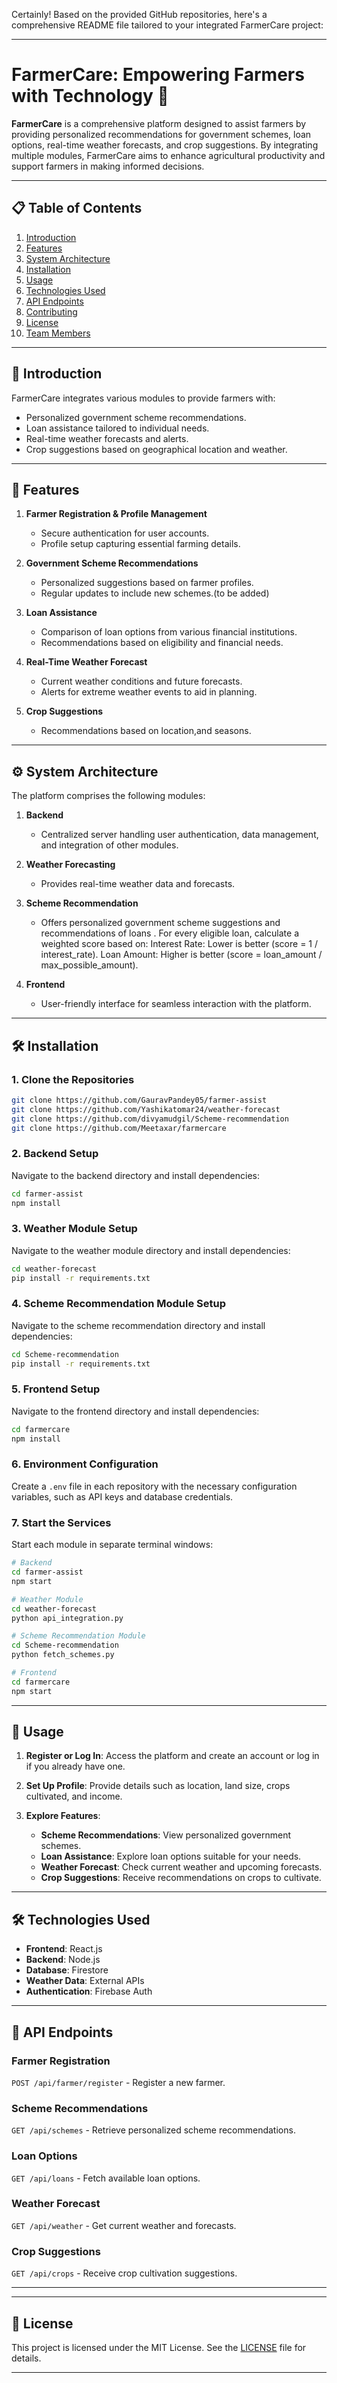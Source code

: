 Certainly! Based on the provided GitHub repositories, here's a comprehensive README file tailored to your integrated FarmerCare project:

---

# FarmerCare: Empowering Farmers with Technology 🌾

**FarmerCare** is a comprehensive platform designed to assist farmers by providing personalized recommendations for government schemes, loan options, real-time weather forecasts, and crop suggestions. By integrating multiple modules, FarmerCare aims to enhance agricultural productivity and support farmers in making informed decisions.

---

## 📋 Table of Contents

1. [Introduction](#introduction)
2. [Features](#features)
3. [System Architecture](#system-architecture)
4. [Installation](#installation)
5. [Usage](#usage)
6. [Technologies Used](#technologies-used)
7. [API Endpoints](#api-endpoints)
8. [Contributing](#contributing)
9. [License](#license)
10. [Team Members](#team-members)

---

## 🌟 Introduction

FarmerCare integrates various modules to provide farmers with:

- Personalized government scheme recommendations.
- Loan assistance tailored to individual needs.
- Real-time weather forecasts and alerts.
- Crop suggestions based on geographical location and weather.

---

## 🌟 Features

1. **Farmer Registration & Profile Management**
   - Secure authentication for user accounts.
   - Profile setup capturing essential farming details.

2. **Government Scheme Recommendations**
   - Personalized suggestions based on farmer profiles.
   - Regular updates to include new schemes.(to be added)

3. **Loan Assistance**
   - Comparison of loan options from various financial institutions.
   - Recommendations based on eligibility and financial needs.

4. **Real-Time Weather Forecast**
   - Current weather conditions and future forecasts.
   - Alerts for extreme weather events to aid in planning.

5. **Crop Suggestions**
   - Recommendations based on location,and seasons.

---

## ⚙️ System Architecture

The platform comprises the following modules:

1. **Backend**
   - Centralized server handling user authentication, data management, and integration of other modules.

2. **Weather Forecasting**
   - Provides real-time weather data and forecasts.

3. **Scheme Recommendation**
   - Offers personalized government scheme suggestions and recommendations of loans .
​​For every eligible loan, calculate a weighted score based on:
Interest Rate: Lower is better (score = 1 / interest_rate).
Loan Amount: Higher is better (score = loan_amount / max_possible_amount).



4. **Frontend**
   - User-friendly interface for seamless interaction with the platform.

---

## 🛠️ Installation

### 1. Clone the Repositories

```bash
git clone https://github.com/GauravPandey05/farmer-assist
git clone https://github.com/Yashikatomar24/weather-forecast
git clone https://github.com/divyamudgil/Scheme-recommendation
git clone https://github.com/Meetaxar/farmercare
```

### 2. Backend Setup

Navigate to the backend directory and install dependencies:

```bash
cd farmer-assist
npm install
```

### 3. Weather Module Setup

Navigate to the weather module directory and install dependencies:

```bash
cd weather-forecast
pip install -r requirements.txt
```

### 4. Scheme Recommendation Module Setup

Navigate to the scheme recommendation directory and install dependencies:

```bash
cd Scheme-recommendation
pip install -r requirements.txt
```

### 5. Frontend Setup

Navigate to the frontend directory and install dependencies:

```bash
cd farmercare
npm install
```

### 6. Environment Configuration

Create a `.env` file in each repository with the necessary configuration variables, such as API keys and database credentials.

### 7. Start the Services

Start each module in separate terminal windows:

```bash
# Backend
cd farmer-assist
npm start

# Weather Module
cd weather-forecast
python api_integration.py

# Scheme Recommendation Module
cd Scheme-recommendation
python fetch_schemes.py

# Frontend
cd farmercare
npm start
```

---

## 🚀 Usage

1. **Register or Log In**: Access the platform and create an account or log in if you already have one.

2. **Set Up Profile**: Provide details such as location, land size, crops cultivated, and income.

3. **Explore Features**:
   - **Scheme Recommendations**: View personalized government schemes.
   - **Loan Assistance**: Explore loan options suitable for your needs.
   - **Weather Forecast**: Check current weather and upcoming forecasts.
   - **Crop Suggestions**: Receive recommendations on crops to cultivate.

---

## 🛠️ Technologies Used

- **Frontend**: React.js
- **Backend**: Node.js
- **Database**: Firestore
- **Weather Data**: External APIs
- **Authentication**: Firebase Auth

---

## 📡 API Endpoints

### Farmer Registration

`POST /api/farmer/register` - Register a new farmer.

### Scheme Recommendations

`GET /api/schemes` - Retrieve personalized scheme recommendations.

### Loan Options

`GET /api/loans` - Fetch available loan options.

### Weather Forecast

`GET /api/weather` - Get current weather and forecasts.

### Crop Suggestions

`GET /api/crops` - Receive crop cultivation suggestions.

---

---

## 📜 License

This project is licensed under the MIT License. See the [LICENSE](LICENSE) file for details.


--- 
